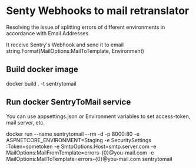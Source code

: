 # Senty Webhooks to mail retranslator
Resolving the issue of splitting errors of different environments in accordance with Email Addresses.

It receive Sentry's Webhook and send it to email string.Format(MailOptions:MailToTemplate, Environment)

## Build docker image
docker build . -t sentrytomail

## Run docker SentryToMail service
You can use appsettings.json or Environment variables to set access-token, mail server, etc.

docker run --name sentrytomail --rm -d -p 8000:80 -e ASPNETCORE_ENVIRONMENT=Staging -e SecuritySettings
:Token=sometoken -e SmtpOptions:Host=smtp.server.com -e MailOptions:MailFromTemplate=errors-{0}@you-mail.com -e MailOptions:MailToTemplate=errors-{0}@you-mail.com sentrytomail 